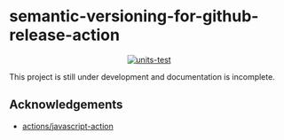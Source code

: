 # semantic-versioning-for-github-release-action

<p align="center">
  <a href="https://github.com/Slime-hatena/semantic-versioning-for-github-release-action/actions/workflows/test.yml"><img alt="units-test" src="https://github.com/Slime-hatena/semantic-versioning-for-github-release-action/actions/workflows/test.yml/badge.svg"></a>
</p>

This project is still under development and documentation is incomplete.

## Acknowledgements

- [actions/javascript-action](https://github.com/actions/javascript-action)
